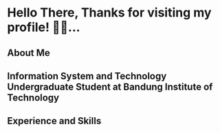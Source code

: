 # Hello There, Thanks for visiting my profile! 👋👋...
## About Me
Information System and Technology Undergraduate Student at Bandung Institute of Technology
--------------------------------------------------------------------------------------------
## Experience and Skills


